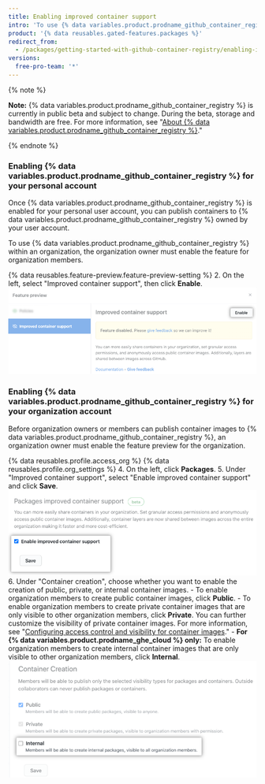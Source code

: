 ```yaml
---
title: Enabling improved container support
intro: 'To use {% data variables.product.prodname_github_container_registry %}, you must enable it for your user or organization account.'
product: '{% data reusables.gated-features.packages %}'
redirect_from:
  - /packages/getting-started-with-github-container-registry/enabling-improved-container-support
versions:
  free-pro-team: '*'
---
```


{% note %}

**Note:** {% data variables.product.prodname_github_container_registry %} is currently in public beta and subject to change. During the beta, storage and bandwidth are free. For more information, see "[About {% data variables.product.prodname_github_container_registry %}](/packages/getting-started-with-github-container-registry/about-github-container-registry)."

{% endnote %}

### Enabling {% data variables.product.prodname_github_container_registry %} for your personal account

Once {% data variables.product.prodname_github_container_registry %} is enabled for your personal user account, you can publish containers to {% data variables.product.prodname_github_container_registry %} owned by your user account.

To use {% data variables.product.prodname_github_container_registry %} within an organization, the organization owner must enable the feature for organization members.

{% data reusables.feature-preview.feature-preview-setting  %}
2. On the left, select "Improved container support", then click **Enable**.
    ![Improved container support](/assets/images/help/settings/improved-container-support.png)

### Enabling {% data variables.product.prodname_github_container_registry %} for your organization account

Before organization owners or members can publish container images to {% data variables.product.prodname_github_container_registry %}, an organization owner must enable the feature preview for the organization.

{% data reusables.profile.access_org %}
{% data reusables.profile.org_settings %}
4. On the left, click **Packages**.
5. Under "Improved container support", select "Enable improved container support" and click **Save**.
  ![Enable container registry support option and save button](/assets/images/help/package-registry/enable-improved-container-support-for-orgs.png)
6. Under "Container creation", choose whether you want to enable the creation of public, private, or internal container images.
    - To enable organization members to create public container images, click **Public**.
    - To enable organization members to create private container images that are only visible to other organization members, click **Private**. You can further customize the visibility of private container images. For more information, see "[Configuring access control and visibility for container images](/packages/managing-container-images-with-github-container-registry/configuring-access-control-and-visibility-for-container-images)."
    - **For {% data variables.product.prodname_ghe_cloud %} only:** To enable organization members to create internal container images that are only visible to other organization members, click **Internal**.
    ![Visibility options for container images published by organization members](/assets/images/help/package-registry/container-creation-org-settings.png)
